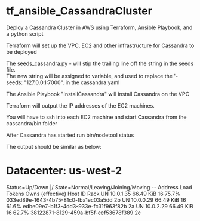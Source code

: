 # tf_ansible_CassandraCluster
Deploy a Cassandra Cluster in AWS using Terraform, Ansible Playbook, and a python script

Terraform will set up the VPC, EC2 and other infrastructure for Cassandra to be deployed

The seeds_cassandra.py - will stip the trailing line off the string in the seeds file.  
The new string will be assigned to variable, and used to replace the '- seeds: "127.0.0.1:7000". in the cassandra.yaml

The Ansible Playbook "InstallCassandra" will install Cassandra on the VPC

Terraform will output the IP addresses of the EC2 machines.

You will have to ssh into each EC2 machine and start Cassandra from the cassandra/bin folder

After Cassandra has started run bin/nodetool status

The output should be similar as below:

Datacenter: us-west-2
=====================
Status=Up/Down
|/ State=Normal/Leaving/Joining/Moving
--  Address    Load       Tokens       Owns (effective)  Host ID                               Rack
UN  10.0.1.35  66.49 KiB  16           75.7%             033ed89e-1643-4b75-81c0-fba1ec03a5dd  2b
UN  10.0.0.29  66.49 KiB  16           61.6%             edbe09e7-b1f3-4dd3-933e-fc31f963f82b  2a
UN  10.0.2.29  66.49 KiB  16           62.7%             38122871-8129-459a-bf5f-eef53678f389  2c
